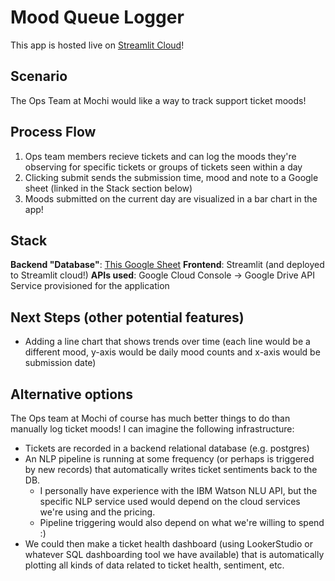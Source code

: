 # Mood Queue Logger
This app is hosted live on [Streamlit Cloud](https://juliananoronha-mochihealth-takehome.streamlit.app/)!

## Scenario
The Ops Team at Mochi would like a way to track support ticket moods! 

## Process Flow
1. Ops team members recieve tickets and can log the moods they're observing for specific tickets or groups of tickets seen within a day
2. Clicking submit sends the submission time, mood and note to a Google sheet (linked in the Stack section below)
3. Moods submitted on the current day are visualized in a bar chart in the app!

## Stack
**Backend "Database"**: [This Google Sheet](https://docs.google.com/spreadsheets/d/1qFWRxwRvVc8SXp4RiMj3w26aHI3XHNFEbHJktNOyKes/edit?usp=sharing)
**Frontend**: Streamlit (and deployed to Streamlit cloud!)
**APIs used**: Google Cloud Console -> Google Drive API Service provisioned for the application

## Next Steps (other potential features)
* Adding a line chart that shows trends over time (each line would be a different mood, y-axis would be daily mood counts and x-axis would be submission date)

## Alternative options
The Ops team at Mochi of course has much better things to do than manually log ticket moods!
I can imagine the following infrastructure:
* Tickets are recorded in a backend relational database (e.g. postgres)
* An NLP pipeline is running at some frequency (or perhaps is triggered by new records) that automatically writes ticket sentiments back to the DB.
    * I personally have experience with the IBM Watson NLU API, but the specific NLP service used would depend on the cloud services we're using and the pricing.
    * Pipeline triggering would also depend on what we're willing to spend :)
* We could then make a ticket health dashboard (using LookerStudio or whatever SQL dashboarding tool we have available) that is automatically plotting all kinds of data related to ticket health, sentiment, etc. 
